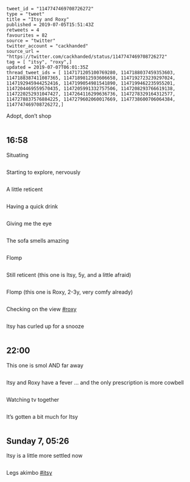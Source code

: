 ```
tweet_id = "1147747469708726272"
type = "tweet"
title = "Itsy and Roxy"
published = 2019-07-05T15:51:43Z
retweets = 4
favourites = 82
source = "twitter"
twitter_account = "cackhanded"
source_url = "https://twitter.com/cackhanded/status/1147747469708726272"
tag = [ "itsy", "roxy",]
updated = 2019-07-07T06:01:35Z
thread_tweet_ids = [ 1147171205100769280, 1147188037459353603, 1147188387411087365, 1147189812593606658, 1147192723239297024, 1147192945944252416, 1147199054981541890, 1147199462235955201, 1147204469559570435, 1147205991332757506, 1147208293766619138, 1147220252931047427, 1147264116299636736, 1147278329164312577, 1147278837576884225, 1147279602060017669, 1147738600706064384, 1147747469708726272,]
```

Adopt, don’t shop

<p class='image'><img src='http://mnf.m17s.net/2019/07/05/D-uSHWBWwAUulLe.jpg' alt=''></p>

## 16:58

Situating

<p class='image'><img src='http://mnf.m17s.net/2019/07/05/D-uhbYkXUAAZRjG.jpg' alt=''></p>

Starting to explore, nervously

<p class='image'><img src='http://mnf.m17s.net/2019/07/05/D-uhvzbXkAEm8pl.jpg' alt=''></p>

A little reticent

<p class='image'><img src='http://mnf.m17s.net/2019/07/05/D-ujC9WXsAURiox.jpg' alt=''></p>

Having a quick drink

<p class='image'><img src='http://mnf.m17s.net/2019/07/05/D-ulsJKWsAIBCLf.jpg' alt=''></p>

Giving me the eye

<p class='image'><img src='http://mnf.m17s.net/2019/07/05/D-ul5NOWkAEpiPS.jpg' alt=''></p>

The sofa smells amazing

<p class='image'><img src='http://mnf.m17s.net/2019/07/05/D-urc_hXkAADGty.jpg' alt=''></p>

Flomp

<p class='image'><img src='http://mnf.m17s.net/2019/07/05/D-ur0nmWwAE9UuP.jpg' alt=''></p>

Still reticent (this one is Itsy, 5y, and a little afraid)

<p class='image'><img src='http://mnf.m17s.net/2019/07/05/D-uwXfAXoAEVi2M.jpg' alt=''></p>

Flomp (this one is Roxy, 2-3y, very comfy already)

<p class='image'><img src='http://mnf.m17s.net/2019/07/05/D-uxwlUXsAAK2nw.jpg' alt=''></p>

Checking on the view [#roxy](/tags/roxy/)

<p class='image'><img src='http://mnf.m17s.net/2019/07/05/D-uz2f5WwAApK5W.jpg' alt=''></p>

Itsy has curled up for a snooze

<p class='image'><img src='http://mnf.m17s.net/2019/07/05/D-u-u2uWsAEB3N8.jpg' alt=''></p>

## 22:00

This one is smol AND far away

<p class='image'><img src='http://mnf.m17s.net/2019/07/05/D-vmoJqXkAAOa9N.jpg' alt=''></p>

Itsy and Roxy have a fever … and the only prescription is more cowbell

<p class='image'><img src='http://mnf.m17s.net/2019/07/05/D-vzjSgWkAAY1Ao.jpg' alt=''></p>

Watching tv together

<p class='image'><img src='http://mnf.m17s.net/2019/07/05/D-v0A99X4AE9zVv.jpg' alt=''></p>

It’s gotten a bit much for Itsy

<p class='image'><img src='http://mnf.m17s.net/2019/07/05/D-v0tRJXkAYsEZi.jpg' alt=''></p>

## Sunday 7, 05:26

Itsy is a little more settled now

<p class='image'><img src='http://mnf.m17s.net/2019/07/05/D-2WK1qXYAEphlr.jpg' alt=''></p>

Legs akimbo [#itsy](/tags/itsy/)

<p class='image'><img src='http://mnf.m17s.net/2019/07/05/D-2eOyZXYAEVSVs.jpg' alt=''></p>

